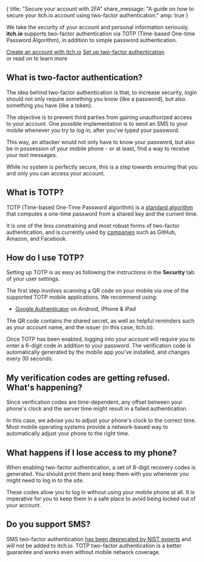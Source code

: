 {
  title: "Secure your account with 2FA"
  share_message: "A guide on how to secure your itch.io account using two-factor authentication."
  amp: true
}

We take the security of your account and personal information seriously.
**itch.io** supports two-factor authentication via TOTP (Time-based One-time
Password Algorithm), in addition to simple password authentication.

<div class="button_row">
<a href="/developers" class="button fat on_logged_out">Create an account with itch.io</a>
<a href="/user/settings/two-factor-auth" class="button fat on_logged_in">Set up two-factor authentication</a>
<div class="sub">or read on to learn more</div>
</div>

## What is two-factor authentication?

The idea behind two-factor authentication is that, to increase
security, login should not only require something you know (like a password),
but also something you have (like a token).

The objective is to prevent third parties from gaining unauthorized
access to your account. One possible implementation is to send an SMS to
your mobile whenever you try to log in, after you've typed your password.

This way, an attacker would not only have to know your password, but also
be in possession of your mobile phone - or at least, find a way to receive
your text messages.

While no system is perfectly secure, this is a step towards ensuring
that you and only you can access your account.

## What is TOTP?

TOTP (Time-based One-Time Password algorithm) is a [standard algorithm][rfc6238]
that computes a one-time password from a shared key and the current time.

It is one of the less constraining and most robust forms of two-factor authentication,
and is currently used by [companies][] such as GitHub, Amazon, and Facebook.

## How do I use TOTP?

Setting up TOTP is as easy as following the instructions in the **Security** tab
of your user settings.

The first step involves scanning a QR code on your mobile via one of the supported
TOTP mobile applications. We recommend using:

  - [Google Authenticator][gauth] on Android, iPhone & iPad

The QR code contains the shared secret, as well as helpful reminders such
as your account name, and the issuer (in this case, itch.io).

Once TOTP has been enabled, logging into your account will require you
to enter a 6-digit code in addition to your password. The verification
code is automatically generated by the mobile app you've installed, and
changes every 30 seconds.

## My verification codes are getting refused. What's happening?

Since verification codes are time-dependent, any offset between your
phone's clock and the server time might result in a failed authentication.

In this case, we advise you to adjust your phone's clock to the correct
time. Most mobile operating systems provide a network-based way to automatically
adjust your phone to the right time.

## What happens if I lose access to my phone?

When enabling two-factor authentication, a set of 8-digit recovery codes
is generated. You should print them and keep them with you whenever you
might need to log in to the site.

These codes allow you to log in without using your mobile phone at all.
It is imperative for you to keep them in a safe place to avoid being locked
out of your account.

## Do you support SMS?

SMS two-factor authentication [has been deprecated by NIST experts][sms-2fa]
and will not be added to itch.io. TOTP two-factor authentication is a better
guarantee and works even without mobile network coverage.

[gauth]: https://support.google.com/accounts/answer/1066447?hl=en
[rfc6238]: http://tools.ietf.org/html/rfc6238
[companies]: http://en.wikipedia.org/wiki/Google_Authenticator#Usage
[sms-2fa]: https://techcrunch.com/2016/07/25/nist-declares-the-age-of-sms-based-2-factor-authentication-over/

